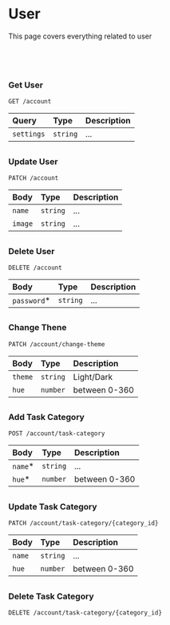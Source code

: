# User

This page covers everything related to user

# 

<br/>

### Get User

```http
GET /account
```

|Query|Type|Description|
| :-------- | :------- | :------- |
| `settings` | `string` | ... |

## 

### Update User

```http
PATCH /account
```

|Body|Type|Description|
| :-------- | :------- | :------- |
| `name` | `string` | ... |
| `image` | `string` | ... |

## 

### Delete User

```http
DELETE /account
```

|Body|Type|Description|
| :-------- | :------- | :------- |
| `password`* | `string` | ... |

## 

### Change Thene

```http
PATCH /account/change-theme
```

|Body|Type|Description|
| :-------- | :------- | :------- |
| `theme` | `string` | Light/Dark |
| `hue` | `number` | between 0-360 |

## 

### Add Task Category

```http
POST /account/task-category
```

|Body|Type|Description|
| :-------- | :------- | :------- |
| `name`* | `string` | ... |
| `hue`* | `number` | between 0-360 |

## 

### Update Task Category

```http
PATCH /account/task-category/{category_id}
```

|Body|Type|Description|
| :-------- | :------- | :------- |
| `name` | `string` | ... |
| `hue` | `number` | between 0-360 |

## 

### Delete Task Category

```http
DELETE /account/task-category/{category_id}
```

